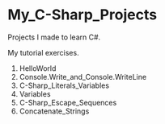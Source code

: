 # My_C-Sharp_Projects
Projects I made to learn C#.

My tutorial exercises.
  1) HelloWorld
  2) Console.Write_and_Console.WriteLine
  3) C-Sharp_Literals_Variables
  4) Variables
  5) C-Sharp_Escape_Sequences
  6) Concatenate_Strings
